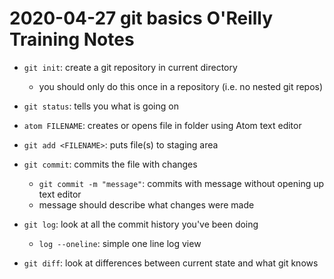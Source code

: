 # 2020-04-27 git basics O'Reilly Training Notes

- `git init`: create a git repository in current directory
  - you should only do this once in a repository (i.e. no nested git repos)
- `git status`: tells you what is going on

- `atom FILENAME`: creates or opens file in folder using Atom text editor

- `git add <FILENAME>`: puts file(s) to staging area
- `git commit`: commits the file with changes
  - `git commit -m "message"`: commits with message without opening up text editor
  - message should describe what changes were made

- `git log`: look at all the commit history you've been doing
  - `log --oneline`: simple one line log view
- `git diff`: look at differences between current state and what git knows
